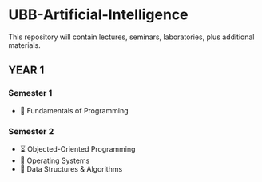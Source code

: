 # UBB-Artificial-Intelligence

This repository will contain lectures, seminars, laboratories, plus additional materials.

## YEAR 1

### Semester 1
- 📂 Fundamentals of Programming

### Semester 2
- ⏳ Objected-Oriented Programming
- 🌟 Operating Systems
- 🤖 Data Structures & Algorithms
